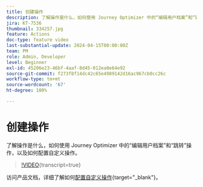 ```yaml
---
title: 创建操作
description: 了解操作是什么，如何使用 Journey Optimizer 中的“编辑用户档案”和“跳转”操作，以及如何配置自定义操作。
jira: KT-7536
thumbnail: 334257.jpg
feature: Actions
doc-type: feature video
last-substantial-update: 2024-04-15T00:00:00Z
team: PM
role: Admin, Developer
level: Beginner
exl-id: 45206e23-46bf-4aaf-8d45-012ea0e64e92
source-git-commit: f273f8f14dc42c65e4989142d16ac967cb0cc26c
workflow-type: tm+mt
source-wordcount: '67'
ht-degree: 100%

---
```


# 创建操作

了解操作是什么，如何使用 Journey Optimizer 中的“编辑用户档案”和“跳转”操作，以及如何配置自定义操作。

>[!VIDEO](https://video.tv.adobe.com/v/3428396?quality=12&learn=on){transcript=true}

访问产品文档，详细了解如何[配置自定义操作](https://experienceleague.adobe.com/zh-hans/docs/journey-optimizer/using/configuration/configure-journeys/action-journeys/about-custom-action-configuration){target="_blank"}。
